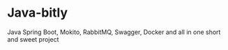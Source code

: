 # Java-bitly
Java Spring Boot, Mokito, RabbitMQ, Swagger, Docker and all in one short and sweet project

